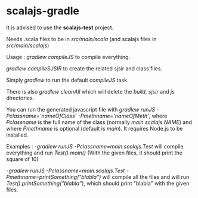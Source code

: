 # scalajs-gradle
It is advised to use the **scalajs-test** project.

Needs .scala files to be in *src/main/scala* (and scalajs files in *src/main/scalajs*)

Usage : *gradlew compileJS* to compile everything.

*gradlew compileSJSIR* to create the related sjsir and class files.

Simply *gradlew* to run the default *compileJS* task.

There is also *gradlew cleanAll* which will delete the *build*, *sjsir* and *js* directories.

You can run the generated javascript file with *gradlew runJS -Pclassname='nameOfClass' -Pmethname='nameOfMeth'*, where *Pclassname* is the full name of the class (normally *main.scalajs.NAME*) and where *Pmethname* is optional (default is *main*). It requires Node.js to be installed.

Examples : -*gradlew runJS -Pclassname=main.scalajs.Test* will compile everything and run *Test().main()* (With the given files, it should print the square of 10)

-*gradlew runJS -Pclassname=main.scalajs.Test -Pmethname=printSomething(\"blabla\")* will compile all the files and will run *Test().printSomething("blabla")*, which should print "blabla" with the given files.
